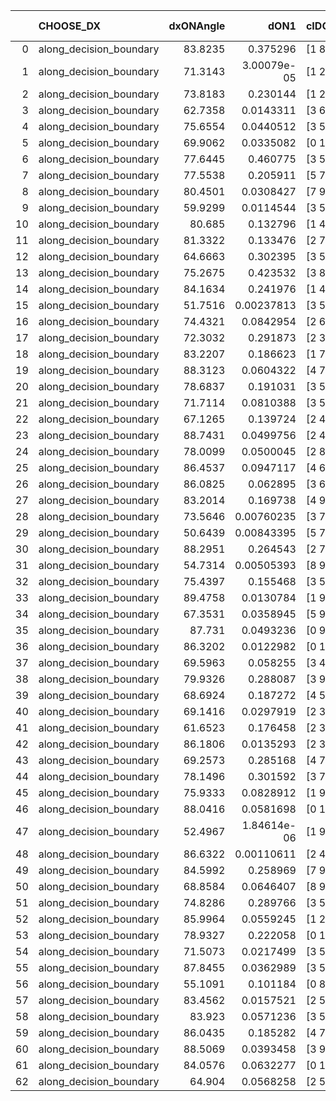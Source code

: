 |    | CHOOSE_DX               |   dxONAngle |        dON1 | cIDON1   |   dON_patch_1 |   nTON |         dON |   dxOFFAngle |       dOFF1 | cIDOFF1   |   dOFF_patch_1 |   nTOFF |        dOFF | SUCCESS   |   nExp |   dual_point_id |   subpoint_time_seconds |   total_execution_time |        logp |        dOFF/dON | Vote dOFF>dON   |
|---:|:------------------------|------------:|------------:|:---------|--------------:|-------:|------------:|-------------:|------------:|:----------|---------------:|--------:|------------:|:----------|-------:|----------------:|------------------------:|-----------------------:|------------:|----------------:|:----------------|
|  0 | along_decision_boundary |     83.8235 | 0.375296    | [1 8]    |   0.375296    |      1 | 0.375296    |      44.3906 | 0.6586      | [0 8]     |    0.6586      |       1 | 0.6586      | True      |      1 |               2 |                4.17827  |                 7.4891 |  0          |     1.75488     | True            |
|  1 | along_decision_boundary |     71.3143 | 3.00079e-05 | [1 2]    |   3.00079e-05 |      1 | 3.00079e-05 |      74.8782 | 0.336737    | [0 2]     |    0.336737    |       1 | 0.336737    | True      |      2 |               4 |                1.98485  |                13.6028 | -0.5        | 11221.6         | True            |
|  2 | along_decision_boundary |     73.8183 | 0.230144    | [1 2]    |   0.230144    |      1 | 0.230144    |      76.0255 | 0.35643     | [0 2]     |    0.35643     |       1 | 0.35643     | True      |      3 |               6 |                3.05699  |                17.9449 | -1          |     1.54873     | True            |
|  3 | along_decision_boundary |     62.7358 | 0.0143311   | [3 6]    |   0.0143311   |      1 | 0.0143311   |      65.1969 | 0.0907312   | [3 6]     |    0.0907312   |       1 | 0.0907312   | True      |      4 |               7 |                1.255    |                19.2069 | -1.5        |     6.33107     | True            |
|  4 | along_decision_boundary |     75.6554 | 0.0440512   | [3 5]    |   0.0440512   |      1 | 0.0440512   |      75.6156 | 0.0388877   | [3 5]     |    0.0388877   |       1 | 0.0388877   | False     |      5 |              11 |                1.39316  |                22.55   | -2          |     0.882782    | False           |
|  5 | along_decision_boundary |     69.9062 | 0.0335082   | [0 1]    |   0.0335082   |      1 | 0.0335082   |      64.5013 | 0.0684516   | [0 1]     |    0.0684516   |       1 | 0.0684516   | True      |      6 |              18 |                1.31138  |                26.6058 | -0.9        |     2.04283     | True            |
|  6 | along_decision_boundary |     77.6445 | 0.460775    | [3 5]    |   0.460775    |      1 | 0.460775    |      70.616  | 0.0547292   | [3 5]     |    0.0547292   |       1 | 0.0547292   | False     |      7 |              20 |                2.12209  |                28.7612 | -1.33333    |     0.118776    | False           |
|  7 | along_decision_boundary |     77.5538 | 0.205911    | [5 7]    |   0.205911    |      1 | 0.205911    |      63.915  | 0.0674634   | [5 7]     |    0.0674634   |       1 | 0.0674634   | False     |      8 |              21 |                1.72101  |                30.4862 | -0.642857   |     0.327634    | False           |
|  8 | along_decision_boundary |     80.4501 | 0.0308427   | [7 9]    |   0.0308427   |      1 | 0.0308427   |      78.4291 | 0.102809    | [7 9]     |    0.102809    |       1 | 0.102809    | True      |      9 |              26 |                1.07084  |                35.3274 | -0.25       |     3.33334     | True            |
|  9 | along_decision_boundary |     59.9299 | 0.0114544   | [3 5]    |   0.0114544   |      1 | 0.0114544   |      88.2752 | 0.131376    | [3 5]     |    0.131376    |       1 | 0.131376    | True      |     10 |              27 |                1.68547  |                37.0168 | -0.5        |    11.4695      | True            |
| 10 | along_decision_boundary |     80.685  | 0.132796    | [1 4]    |   0.132796    |      1 | 0.132796    |      61.8341 | 0.125679    | [0 4]     |    0.125679    |       1 | 0.125679    | False     |     11 |              28 |                2.58138  |                39.6032 | -0.8        |     0.946402    | False           |
| 11 | along_decision_boundary |     81.3322 | 0.133476    | [2 7]    |   0.133476    |      1 | 0.133476    |      66.673  | 0.0140112   | [2 7]     |    0.0140112   |       1 | 0.0140112   | False     |     12 |              29 |                1.92529  |                41.5337 | -0.409091   |     0.104972    | False           |
| 12 | along_decision_boundary |     64.6663 | 0.302395    | [3 5]    |   0.302395    |      1 | 0.302395    |      71.5878 | 0.607538    | [3 5]     |    0.607538    |       1 | 0.607538    | True      |     13 |              30 |                5.10985  |                46.6505 | -0.166667   |     2.00909     | True            |
| 13 | along_decision_boundary |     75.2675 | 0.423532    | [3 8]    |   0.423532    |      1 | 0.423532    |      75.774  | 0.163966    | [3 8]     |    0.163966    |       1 | 0.163966    | False     |     14 |              33 |                1.53033  |                51.4927 | -0.346154   |     0.387139    | False           |
| 14 | along_decision_boundary |     84.1634 | 0.241976    | [1 4]    |   0.241976    |      1 | 0.241976    |      57.76   | 0.186274    | [0 4]     |    0.186274    |       1 | 0.186274    | False     |     15 |              36 |                2.08897  |                56.827  | -0.142857   |     0.769803    | False           |
| 15 | along_decision_boundary |     51.7516 | 0.00237813  | [3 5]    |   0.00237813  |      1 | 0.00237813  |      70.765  | 0.0503152   | [3 5]     |    0.0503152   |       1 | 0.0503152   | True      |     16 |              38 |                0.949581 |                57.8387 | -0.0333333  |    21.1575      | True            |
| 16 | along_decision_boundary |     74.4321 | 0.0842954   | [2 6]    |   0.0842954   |      1 | 0.0842954   |      63.5265 | 0.291264    | [2 6]     |    0.291264    |       1 | 0.291264    | True      |     17 |              39 |                2.63885  |                60.4847 | -0.125      |     3.45527     | True            |
| 17 | along_decision_boundary |     72.3032 | 0.291873    | [2 3]    |   0.291873    |      1 | 0.291873    |      77.3383 | 0.113871    | [2 3]     |    0.113871    |       1 | 0.113871    | False     |     18 |              41 |                1.7074   |                63.6952 | -0.264706   |     0.390138    | False           |
| 18 | along_decision_boundary |     83.2207 | 0.186623    | [1 7]    |   0.186623    |      1 | 0.186623    |      89.6754 | 2.4515      | [0 7]     |    2.4515      |       1 | 2.4515      | True      |     19 |              45 |                3.25508  |                69.6427 | -0.111111   |    13.1361      | True            |
| 19 | along_decision_boundary |     88.3123 | 0.0604322   | [4 7]    |   0.0604322   |      1 | 0.0604322   |      80.4567 | 0.103249    | [4 7]     |    0.103249    |       1 | 0.103249    | True      |     20 |              46 |                1.92847  |                71.5762 | -0.236842   |     1.7085      | True            |
| 20 | along_decision_boundary |     78.6837 | 0.191031    | [3 5]    |   0.191031    |      1 | 0.191031    |      71.3611 | 0.278103    | [3 5]     |    0.278103    |       1 | 0.278103    | True      |     21 |              47 |                1.52009  |                73.1003 | -0.4        |     1.4558      | True            |
| 21 | along_decision_boundary |     71.7114 | 0.0810388   | [3 5]    |   0.0810388   |      1 | 0.0810388   |      80.1421 | 0.00244452  | [3 5]     |    0.00244452  |       1 | 0.00244452  | False     |     22 |              48 |                0.849415 |                73.9538 | -0.595238   |     0.0301648   | False           |
| 22 | along_decision_boundary |     67.1265 | 0.139724    | [2 4]    |   0.139724    |      1 | 0.139724    |      79.577  | 0.0183535   | [2 4]     |    0.0183535   |       1 | 0.0183535   | False     |     23 |              50 |                1.83239  |                78.2187 | -0.363636   |     0.131355    | False           |
| 23 | along_decision_boundary |     88.7431 | 0.0499756   | [2 4]    |   0.0499756   |      1 | 0.0499756   |      76.6048 | 0.380071    | [2 4]     |    0.380071    |       1 | 0.380071    | True      |     24 |              51 |                1.84432  |                80.0691 | -0.195652   |     7.60513     | True            |
| 24 | along_decision_boundary |     78.0099 | 0.0500045   | [2 8]    |   0.0500045   |      1 | 0.0500045   |      74.6743 | 0.0380511   | [2 8]     |    0.0380511   |       1 | 0.0380511   | False     |     25 |              52 |                1.31308  |                81.3862 | -0.333333   |     0.760954    | False           |
| 25 | along_decision_boundary |     86.4537 | 0.0947117   | [4 6]    |   0.0947117   |      1 | 0.0947117   |      80.9595 | 0.0567339   | [4 6]     |    0.0567339   |       1 | 0.0567339   | False     |     26 |              57 |                1.78683  |                84.5482 | -0.18       |     0.599017    | False           |
| 26 | along_decision_boundary |     86.0825 | 0.062895    | [3 6]    |   0.062895    |      1 | 0.062895    |      76.1152 | 0.0096434   | [3 6]     |    0.0096434   |       1 | 0.0096434   | False     |     27 |              58 |                0.88551  |                85.4378 | -0.0769231  |     0.153325    | False           |
| 27 | along_decision_boundary |     83.2014 | 0.169738    | [4 9]    |   0.169738    |      1 | 0.169738    |      80.9383 | 0.0410685   | [4 9]     |    0.0410685   |       1 | 0.0410685   | False     |     28 |              59 |                1.46404  |                86.9058 | -0.0185185  |     0.241953    | False           |
| 28 | along_decision_boundary |     73.5646 | 0.00760235  | [3 7]    |   0.00760235  |      1 | 0.00760235  |      56.6395 | 0.0382329   | [3 7]     |    0.0382329   |       1 | 0.0382329   | True      |     29 |              68 |                1.0257   |                89.6896 | -0          |     5.02909     | True            |
| 29 | along_decision_boundary |     50.6439 | 0.00843395  | [5 7]    |   0.00843395  |      1 | 0.00843395  |      48.1678 | 0.00474035  | [5 7]     |    0.00474035  |       1 | 0.00474035  | False     |     30 |              70 |                0.740463 |                92.0765 | -0.0172414  |     0.562056    | False           |
| 30 | along_decision_boundary |     88.2951 | 0.264543    | [2 7]    |   0.264543    |      1 | 0.264543    |      70.8872 | 0.0490217   | [2 7]     |    0.0490217   |       1 | 0.0490217   | False     |     31 |              71 |                2.31001  |                94.3936 | -0          |     0.185307    | False           |
| 31 | along_decision_boundary |     54.7314 | 0.00505393  | [8 9]    |   0.00505393  |      1 | 0.00505393  |      50.9027 | 0.0431716   | [8 9]     |    0.0431716   |       1 | 0.0431716   | True      |     32 |              75 |                0.740305 |                96.9727 | -0.016129   |     8.54218     | True            |
| 32 | along_decision_boundary |     75.4397 | 0.155468    | [3 5]    |   0.155468    |      1 | 0.155468    |      68.8254 | 0.380908    | [3 5]     |    0.380908    |       1 | 0.380908    | True      |     33 |              76 |                2.65172  |                99.6284 | -0          |     2.45007     | True            |
| 33 | along_decision_boundary |     89.4758 | 0.0130784   | [1 9]    |   0.0130784   |      1 | 0.0130784   |      70.6666 | 2.41582e-05 | [1 9]     |    2.41582e-05 |       1 | 2.41582e-05 | False     |     34 |              84 |                0.961882 |               107.169  | -0.0151515  |     0.00184718  | False           |
| 34 | along_decision_boundary |     67.3531 | 0.0358945   | [5 9]    |   0.0358945   |      1 | 0.0358945   |      75.5144 | 0.0153648   | [5 9]     |    0.0153648   |       1 | 0.0153648   | False     |     35 |              85 |                0.733837 |               107.908  | -0          |     0.428054    | False           |
| 35 | along_decision_boundary |     87.731  | 0.0493236   | [0 9]    |   0.0493236   |      1 | 0.0493236   |      83.6553 | 0.114443    | [1 9]     |    0.114443    |       1 | 0.114443    | True      |     36 |              86 |                1.0362   |               108.949  | -0.0142857  |     2.32024     | True            |
| 36 | along_decision_boundary |     86.3202 | 0.0122982   | [0 1]    |   0.0122982   |      1 | 0.0122982   |      87.6601 | 0.00284208  | [0 1]     |    0.00284208  |       1 | 0.00284208  | False     |     37 |              92 |                0.741244 |               111.329  | -0          |     0.231097    | False           |
| 37 | along_decision_boundary |     69.5963 | 0.058255    | [3 4]    |   0.058255    |      1 | 0.058255    |      66.1754 | 0.0307853   | [3 4]     |    0.0307853   |       1 | 0.0307853   | False     |     38 |              95 |                1.02076  |               114.573  | -0.0135135  |     0.528457    | False           |
| 38 | along_decision_boundary |     79.9326 | 0.288087    | [3 9]    |   0.288087    |      1 | 0.288087    |      70.1679 | 0.229257    | [3 9]     |    0.229257    |       1 | 0.229257    | False     |     39 |              96 |                1.67173  |               116.249  | -0.0526316  |     0.79579     | False           |
| 39 | along_decision_boundary |     68.6924 | 0.187272    | [4 5]    |   0.187272    |      1 | 0.187272    |      73.6821 | 0.0391953   | [4 5]     |    0.0391953   |       1 | 0.0391953   | False     |     40 |              97 |                1.69826  |               117.954  | -0.115385   |     0.209296    | False           |
| 40 | along_decision_boundary |     69.1416 | 0.0297919   | [2 3]    |   0.0297919   |      1 | 0.0297919   |      85.5257 | 0.182179    | [2 3]     |    0.182179    |       1 | 0.182179    | True      |     41 |              98 |                1.08963  |               119.048  | -0.2        |     6.11505     | True            |
| 41 | along_decision_boundary |     61.6523 | 0.176458    | [2 3]    |   0.176458    |      1 | 0.176458    |      67.735  | 0.0118327   | [2 3]     |    0.0118327   |       1 | 0.0118327   | False     |     42 |             101 |                1.21081  |               120.338  | -0.109756   |     0.067057    | False           |
| 42 | along_decision_boundary |     86.1806 | 0.0135293   | [2 3]    |   0.0135293   |      1 | 0.0135293   |      83.2021 | 0.0898926   | [2 3]     |    0.0898926   |       1 | 0.0898926   | True      |     43 |             103 |                0.812154 |               121.194  | -0.190476   |     6.64429     | True            |
| 43 | along_decision_boundary |     69.2573 | 0.285168    | [4 7]    |   0.285168    |      1 | 0.285168    |      68.7383 | 0.0965996   | [4 7]     |    0.0965996   |       1 | 0.0965996   | False     |     44 |             104 |                1.47174  |               122.67   | -0.104651   |     0.338746    | False           |
| 44 | along_decision_boundary |     78.1496 | 0.301592    | [3 7]    |   0.301592    |      1 | 0.301592    |      71.8379 | 0.0056449   | [3 7]     |    0.0056449   |       1 | 0.0056449   | False     |     45 |             109 |                1.64189  |               126.595  | -0.181818   |     0.018717    | False           |
| 45 | along_decision_boundary |     75.9333 | 0.0828912   | [1 9]    |   0.0828912   |      1 | 0.0828912   |      54.3267 | 0.151737    | [0 9]     |    0.151737    |       1 | 0.151737    | True      |     46 |             110 |                1.1901   |               127.79   | -0.277778   |     1.83056     | True            |
| 46 | along_decision_boundary |     88.0416 | 0.0581698   | [0 1]    |   0.0581698   |      1 | 0.0581698   |      79.1942 | 0.149105    | [0 1]     |    0.149105    |       1 | 0.149105    | True      |     47 |             114 |                1.53236  |               134.552  | -0.173913   |     2.56328     | True            |
| 47 | along_decision_boundary |     52.4967 | 1.84614e-06 | [1 9]    |   1.84614e-06 |      1 | 1.84614e-06 |      89.861  | 0.032841    | [0 9]     |    0.032841    |       1 | 0.032841    | True      |     48 |             115 |                0.846751 |               135.404  | -0.0957447  | 17789           | True            |
| 48 | along_decision_boundary |     86.6322 | 0.00110611  | [2 4]    |   0.00110611  |      1 | 0.00110611  |      87.0635 | 0.0751694   | [2 4]     |    0.0751694   |       1 | 0.0751694   | True      |     49 |             117 |                1.26859  |               136.704  | -0.0416667  |    67.9586      | True            |
| 49 | along_decision_boundary |     84.5992 | 0.258969    | [7 9]    |   0.258969    |      1 | 0.258969    |      78.2456 | 0.218301    | [7 9]     |    0.218301    |       1 | 0.218301    | False     |     50 |             124 |                1.3293   |               138.243  | -0.0102041  |     0.842961    | False           |
| 50 | along_decision_boundary |     68.8584 | 0.0646407   | [8 9]    |   0.0646407   |      1 | 0.0646407   |      74.6619 | 0.331601    | [8 9]     |    0.331601    |       1 | 0.331601    | True      |     51 |             136 |                1.51224  |               155.367  | -0.04       |     5.12991     | True            |
| 51 | along_decision_boundary |     74.8286 | 0.289766    | [3 5]    |   0.289766    |      1 | 0.289766    |      74.8129 | 0.125658    | [3 5]     |    0.125658    |       1 | 0.125658    | False     |     52 |             138 |                3.21771  |               158.644  | -0.00980392 |     0.433653    | False           |
| 52 | along_decision_boundary |     85.9964 | 0.0559245   | [1 2]    |   0.0559245   |      1 | 0.0559245   |      85.7578 | 0.13406     | [0 2]     |    0.13406     |       1 | 0.13406     | True      |     53 |             141 |                1.27127  |               159.994  | -0.0384615  |     2.39716     | True            |
| 53 | along_decision_boundary |     78.9327 | 0.222058    | [0 1]    |   0.222058    |      1 | 0.222058    |      59.8211 | 0.325935    | [0 1]     |    0.325935    |       1 | 0.325935    | True      |     54 |             142 |                3.54435  |               163.545  | -0.00943396 |     1.46779     | True            |
| 54 | along_decision_boundary |     71.5073 | 0.0217499   | [3 5]    |   0.0217499   |      1 | 0.0217499   |      79.3779 | 0.316953    | [3 5]     |    0.316953    |       1 | 0.316953    | True      |     55 |             143 |                1.33394  |               164.884  | -0          |    14.5726      | True            |
| 55 | along_decision_boundary |     87.8455 | 0.0362989   | [3 5]    |   0.0362989   |      1 | 0.0362989   |      81.5867 | 0.000462763 | [3 5]     |    0.000462763 |       1 | 0.000462763 | False     |     56 |             144 |                0.774651 |               165.665  | -0.00909091 |     0.0127487   | False           |
| 56 | along_decision_boundary |     55.1091 | 0.101184    | [0 8]    |   0.101184    |      1 | 0.101184    |      56.0156 | 2.15034e-05 | [1 8]     |    2.15034e-05 |       1 | 2.15034e-05 | False     |     57 |             146 |                0.881325 |               171.404  | -0          |     0.000212519 | False           |
| 57 | along_decision_boundary |     83.4562 | 0.0157521   | [2 5]    |   0.0157521   |      1 | 0.0157521   |      80.1614 | 0.00318876  | [2 5]     |    0.00318876  |       1 | 0.00318876  | False     |     58 |             149 |                0.743539 |               174.176  | -0.00877193 |     0.202433    | False           |
| 58 | along_decision_boundary |     83.923  | 0.0571236   | [3 5]    |   0.0571236   |      1 | 0.0571236   |      86.7283 | 0.0858022   | [3 5]     |    0.0858022   |       1 | 0.0858022   | True      |     59 |             150 |                1.23108  |               175.412  | -0.0344828  |     1.50205     | True            |
| 59 | along_decision_boundary |     86.0435 | 0.185282    | [4 7]    |   0.185282    |      1 | 0.185282    |      60.4366 | 0.0182784   | [4 7]     |    0.0182784   |       1 | 0.0182784   | False     |     60 |             152 |                1.18717  |               176.639  | -0.00847458 |     0.0986517   | False           |
| 60 | along_decision_boundary |     88.5069 | 0.0393458   | [3 9]    |   0.0393458   |      1 | 0.0393458   |      87.3432 | 0.295803    | [3 9]     |    0.295803    |       1 | 0.295803    | True      |     61 |             154 |                1.82922  |               178.532  | -0.0333333  |     7.51803     | True            |
| 61 | along_decision_boundary |     84.0576 | 0.0632277   | [0 1]    |   0.0632277   |      1 | 0.0632277   |      80.7415 | 0.0238639   | [0 1]     |    0.0238639   |       1 | 0.0238639   | False     |     62 |             156 |                1.77787  |               181.775  | -0.00819672 |     0.377428    | False           |
| 62 | along_decision_boundary |     64.904  | 0.0568258   | [2 5]    |   0.0568258   |      1 | 0.0568258   |      87.1659 | 0.0661227   | [2 5]     |    0.0661227   |       1 | 0.0661227   | True      |     63 |             157 |                1.21086  |               182.991  | -0.0322581  |     1.1636      | True            |
